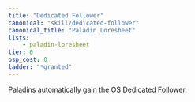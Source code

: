 ```yaml
---
title: "Dedicated Follower"
canonical: "skill/dedicated-follower"
canonical_title: "Paladin Loresheet"
lists:
    - paladin-loresheet
tier: 0
osp_cost: 0
ladder: "*granted"
---
```

Paladins automatically gain the OS Dedicated Follower.